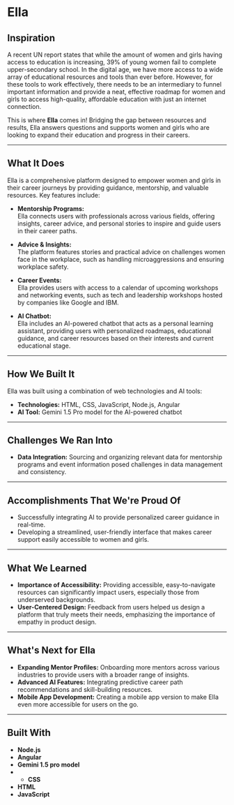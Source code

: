 # Ella

## Inspiration
A recent UN report states that while the amount of women and girls having access to education is increasing, 39% of young women fail to complete upper-secondary school. In the digital age, we have more access to a wide array of educational resources and tools than ever before. However, for these tools to work effectively, there needs to be an intermediary to funnel important information and provide a neat, effective roadmap for women and girls to access high-quality, affordable education with just an internet connection.

This is where **Ella** comes in! Bridging the gap between resources and results, Ella answers questions and supports women and girls who are looking to expand their education and progress in their careers.

---

## What It Does
Ella is a comprehensive platform designed to empower women and girls in their career journeys by providing guidance, mentorship, and valuable resources. Key features include:

- **Mentorship Programs:**  
  Ella connects users with professionals across various fields, offering insights, career advice, and personal stories to inspire and guide users in their career paths.

- **Advice & Insights:**  
  The platform features stories and practical advice on challenges women face in the workplace, such as handling microaggressions and ensuring workplace safety.

- **Career Events:**  
  Ella provides users with access to a calendar of upcoming workshops and networking events, such as tech and leadership workshops hosted by companies like Google and IBM.

- **AI Chatbot:**  
  Ella includes an AI-powered chatbot that acts as a personal learning assistant, providing users with personalized roadmaps, educational guidance, and career resources based on their interests and current educational stage.

---

## How We Built It
Ella was built using a combination of web technologies and AI tools:

- **Technologies:** HTML, CSS, JavaScript, Node.js, Angular  
- **AI Tool:** Gemini 1.5 Pro model for the AI-powered chatbot

---

## Challenges We Ran Into
- **Data Integration:** Sourcing and organizing relevant data for mentorship programs and event information posed challenges in data management and consistency.

---

## Accomplishments That We're Proud Of
- Successfully integrating AI to provide personalized career guidance in real-time.
- Developing a streamlined, user-friendly interface that makes career support easily accessible to women and girls.

---

## What We Learned
- **Importance of Accessibility:** Providing accessible, easy-to-navigate resources can significantly impact users, especially those from underserved backgrounds.
- **User-Centered Design:** Feedback from users helped us design a platform that truly meets their needs, emphasizing the importance of empathy in product design.

---

## What's Next for Ella
- **Expanding Mentor Profiles:** Onboarding more mentors across various industries to provide users with a broader range of insights.
- **Advanced AI Features:** Integrating predictive career path recommendations and skill-building resources.
- **Mobile App Development:** Creating a mobile app version to make Ella even more accessible for users on the go.

---

## Built With
- **Node.js**
- **Angular**
- **Gemini 1.5 pro model**
- - **CSS**
- **HTML**
- **JavaScript**

